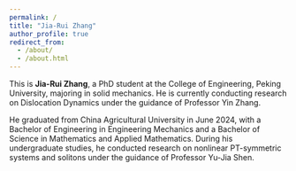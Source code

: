 ```yaml
---
permalink: /
title: "Jia-Rui Zhang"
author_profile: true
redirect_from: 
  - /about/
  - /about.html
---
```


This is **Jia-Rui Zhang**, a PhD student at the College of Engineering, Peking University, majoring in solid mechanics. He is currently conducting research on Dislocation Dynamics under the guidance of Professor Yin Zhang.

He graduated from China Agricultural University in June 2024, with a Bachelor of Engineering in Engineering Mechanics and a Bachelor of Science in Mathematics and Applied Mathematics. During his undergraduate studies, he conducted research on nonlinear PT-symmetric systems and solitons under the guidance of Professor Yu-Jia Shen.
